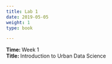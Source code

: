 ```yaml
---
title: Lab 1
date: 2019-05-05
weight: 1
type: book

---
```


<b> Time: </b> Week 1 <br>
<b> Title: </b> Introduction to Urban Data Science <br>

